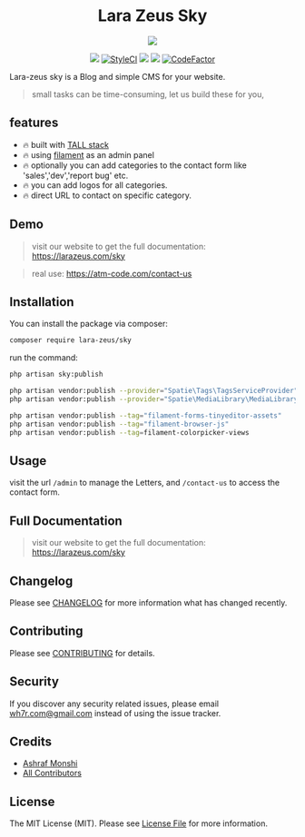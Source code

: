 <h1 align="center">Lara Zeus Sky</h1>

<p align="center">
<a href="https://larazeus.com"><img src="https://larazeus.com/images/zeus-sky-banner.png" /></a>
</p>

<p align="center">
<a href="https://packagist.org/packages/lara-zeus/sky"><img src="https://img.shields.io/packagist/v/lara-zeus/sky?style=flat-square" /></a>
<a href="https://github.styleci.io/repos/438676758?branch=main"><img src="https://github.styleci.io/repos/438676758/shield?branch=main" alt="StyleCI"></a>
<a href="https://packagist.org/packages/lara-zeus/sky"><img src="https://img.shields.io/packagist/dt/lara-zeus/sky?style=flat-square" /></a>
<a href="https://github.com/lara-zeus/sky"><img src="https://img.shields.io/github/stars/lara-zeus/sky?style=flat-square" /></a>
<a href="https://www.codefactor.io/repository/github/lara-zeus/sky"><img src="https://www.codefactor.io/repository/github/lara-zeus/sky/badge" alt="CodeFactor" /></a>
</p>

Lara-zeus sky is a Blog and simple CMS for your website.
>small tasks can be time-consuming, let us build these for you,

## features
- 🔥 built with [TALL stack](https://tallstack.dev/)
- 🔥 using [filament](https://filamentadmin.com) as an admin panel
- 🔥 optionally you can add categories to the contact form like 'sales','dev','report bug' etc.
- 🔥 you can add logos for all categories.
- 🔥 direct URL to contact on specific category.

## Demo

> visit our website to get the full documentation: https://larazeus.com/sky

> real use: https://atm-code.com/contact-us

## Installation

You can install the package via composer:

```bash
composer require lara-zeus/sky
```

run the command:

```bash
php artisan sky:publish

php artisan vendor:publish --provider="Spatie\Tags\TagsServiceProvider" --tag="tags-migrations"
php artisan vendor:publish --provider="Spatie\MediaLibrary\MediaLibraryServiceProvider" --tag="migrations"

php artisan vendor:publish --tag="filament-forms-tinyeditor-assets"
php artisan vendor:publish --tag="filament-browser-js"
php artisan vendor:publish --tag=filament-colorpicker-views
```

## Usage

visit the url `/admin` to manage the Letters, and `/contact-us` to access the contact form.

## Full Documentation

> visit our website to get the full documentation: https://larazeus.com/sky

## Changelog

Please see [CHANGELOG](CHANGELOG.md) for more information what has changed recently.

## Contributing

Please see [CONTRIBUTING](CONTRIBUTING.md) for details.

## Security

If you discover any security related issues, please email wh7r.com@gmail.com instead of using the issue tracker.

## Credits

-   [Ashraf Monshi](https://github.com/atmonshi)
-   [All Contributors](../../contributors)

## License

The MIT License (MIT). Please see [License File](LICENSE.md) for more information.
